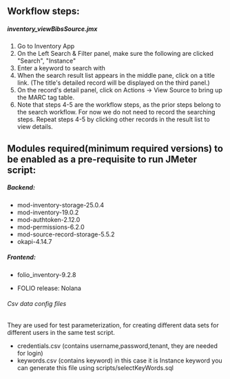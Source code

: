 ## Workflow steps:

##### inventory_viewBibsSource.jmx
1. Go to Inventory App
2. On the Left Search & Filter panel, make sure the following are clicked "Search", "Instance"
3. Enter a keyword to search with
4. When the search result list appears in the middle pane, click on a title link. (The title's detailed record will be displayed on the third panel.)
5. On the record's detail panel, click on Actions -> View Source to bring up the MARC tag table.
6. Note that steps 4-5 are the workflow steps, as the prior steps belong to the search workflow. For now we do not need to record the searching steps. Repeat steps 4-5 by clicking other records in the result list to view details.
## Modules required(minimum required versions) to be enabled as a pre-requisite to run JMeter script:
##### Backend:
- mod-inventory-storage-25.0.4
- mod-inventory-19.0.2
- mod-authtoken-2.12.0
- mod-permissions-6.2.0
- mod-source-record-storage-5.5.2
- okapi-4.14.7
##### Frontend:
- folio_inventory-9.2.8

- FOLIO release: Nolana
###### Csv data config files
They are used for test parameterization, for creating different data sets for different users in the same test script.
- credentials.csv (contains username,password,tenant, they are needed for login)
- keywords.csv (contains keyword) in this case it is Instance keyword you can generate this file using scripts/selectKeyWords.sql